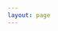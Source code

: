 ```yaml
---
layout: page
---
```


<script setup>
import {
  VPTeamPage,
  VPTeamPageTitle,
  VPTeamMembers
} from 'vitepress/theme'

const members = [
  {
    avatar: 'https://avatars.githubusercontent.com/u/16713018?v=4',
    name: 'mobytang',
    title: '联系人',
    links: [
      { icon: 'github', link: 'https://github.com/baobaomi900901' },
      { icon: 'twitter', link: 'https://twitter.com/youyuxi' }
    ]
  },
]
</script>

<VPTeamPage>
  <VPTeamPageTitle>
    <template #title>
      About Us
    </template>
    <template #lead>
      KingAutomate is an automation toolkit designed to help developers improve work efficiency, enhance software quality, and boost software delivery efficiency.
    </template>
  </VPTeamPageTitle>
  <VPTeamMembers
    :members="members"
  />
</VPTeamPage>
